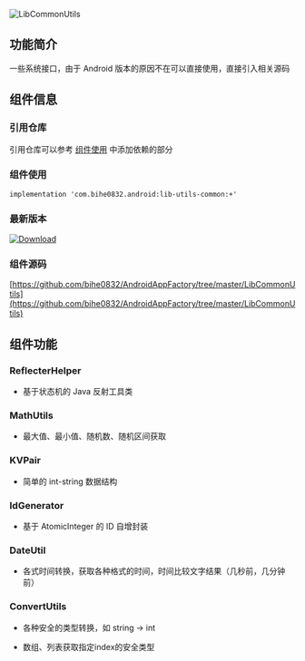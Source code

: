 ![LibCommonUtils](https://img.shields.io/badge/AndroidAppFactory-LibCommonUtils-brightgreen)

## 功能简介

一些系统接口，由于 Android 版本的原因不在可以直接使用，直接引入相关源码

## 组件信息

### 引用仓库

引用仓库可以参考 [组件使用](./../start.md) 中添加依赖的部分

### 组件使用

    implementation 'com.bihe0832.android:lib-utils-common:+'

### 最新版本

[ ![Download](https://api.bintray.com/packages/bihe0832/android/lib-utils-common/images/download.svg) ](https://bintray.com/bihe0832/android/lib-utils-common/_latestVersion)

### 组件源码

[https://github.com/bihe0832/AndroidAppFactory/tree/master/LibCommonUtils](https://github.com/bihe0832/AndroidAppFactory/tree/master/LibCommonUtils)

## 组件功能

### ReflecterHelper

- 基于状态机的 Java 反射工具类

### MathUtils    

- 最大值、最小值、随机数、随机区间获取

### KVPair

- 简单的 int-string 数据结构

### IdGenerator

- 基于 AtomicInteger 的 ID 自增封装

### DateUtil

- 各式时间转换，获取各种格式的时间，时间比较文字结果（几秒前，几分钟前）

### ConvertUtils

- 各种安全的类型转换，如 string -> int

- 数组、列表获取指定index的安全类型
